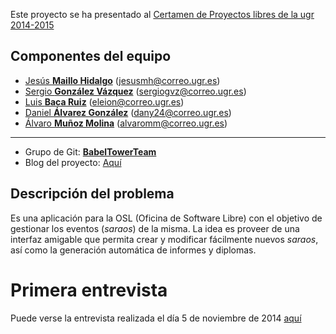 Este proyecto se ha presentado al [Certamen de Proyectos libres de la ugr 2014-2015](http://osl.ugr.es/bases-de-los-premios-a-proyectos-libres-de-la-ugr/)

Componentes del equipo  
----------------------
- [Jesús **Maillo Hidalgo**](https://github.com/JMailloH) (jesusmh@correo.ugr.es)
- [Sergio **González Vázquez**](https://github.com/sergiogvz) (sergiogvz@correo.ugr.es)
- [Luis **Baca Ruiz**](https://github.com/eleion) (eleion@correo.ugr.es)
- [Daniel **Álvarez González**](https://github.com/Crixo24) (dany24@correo.ugr.es)
- [Álvaro **Muñoz Molina**](https://github.com/alvaromm) (alvaromm@correo.ugr.es)

- - -
- Grupo de Git: [**BabelTowerTeam**](https://github.com/babeltowerteam)
- Blog del proyecto: [Aquí](http://babeltowerteam.github.io/cloudsarao/)



Descripción del problema
------------------------

Es una aplicación para la OSL (Oficina de Software Libre) con el objetivo de gestionar los eventos (*saraos*) de la misma. La idea es proveer de una interfaz amigable que permita crear y modificar fácilmente nuevos *saraos*, así como la generación automática de informes y diplomas.

# Primera entrevista

Puede verse la entrevista realizada el día 5 de noviembre de 2014 [aquí](Entrevista.md)

